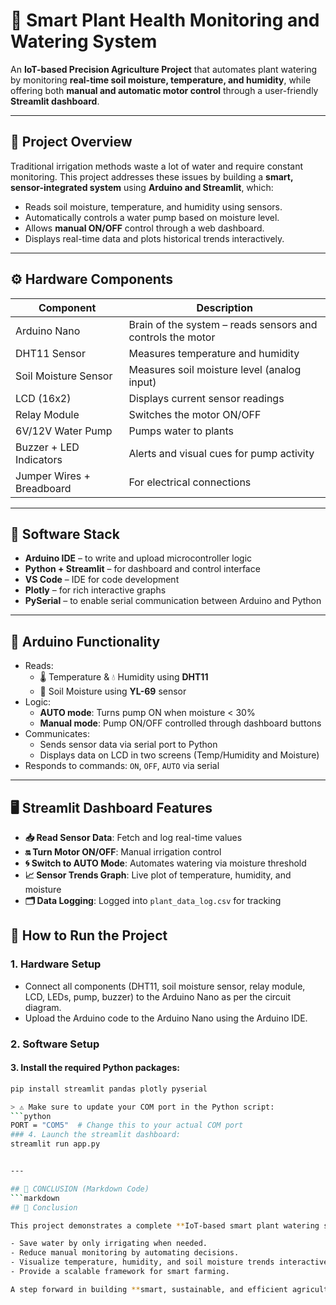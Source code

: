 # 🌿 Smart Plant Health Monitoring and Watering System

An **IoT-based Precision Agriculture Project** that automates plant watering by monitoring **real-time soil moisture, temperature, and humidity**, while offering both **manual and automatic motor control** through a user-friendly **Streamlit dashboard**.

---

## 📌 Project Overview

Traditional irrigation methods waste a lot of water and require constant monitoring. This project addresses these issues by building a **smart, sensor-integrated system** using **Arduino and Streamlit**, which:

- Reads soil moisture, temperature, and humidity using sensors.
- Automatically controls a water pump based on moisture level.
- Allows **manual ON/OFF** control through a web dashboard.
- Displays real-time data and plots historical trends interactively.

---

## ⚙️ Hardware Components

| Component               | Description                                                  |
|------------------------|--------------------------------------------------------------|
| Arduino Nano           | Brain of the system – reads sensors and controls the motor   |
| DHT11 Sensor           | Measures temperature and humidity                            |
| Soil Moisture Sensor   | Measures soil moisture level (analog input)                  |
| LCD (16x2)             | Displays current sensor readings                             |
| Relay Module           | Switches the motor ON/OFF                                    |
| 6V/12V Water Pump      | Pumps water to plants                                        |
| Buzzer + LED Indicators| Alerts and visual cues for pump activity                     |
| Jumper Wires + Breadboard | For electrical connections                              |

---

## 🧠 Software Stack

- **Arduino IDE** – to write and upload microcontroller logic
- **Python + Streamlit** – for dashboard and control interface
- **VS Code** – IDE for code development
- **Plotly** – for rich interactive graphs
- **PySerial** – to enable serial communication between Arduino and Python

---

## 🔌 Arduino Functionality

- Reads:
  - 🌡️ Temperature & 💧 Humidity using **DHT11**
  - 🌱 Soil Moisture using **YL-69** sensor
- Logic:
  - **AUTO mode**: Turns pump ON when moisture < 30%
  - **Manual mode**: Pump ON/OFF controlled through dashboard buttons
- Communicates:
  - Sends sensor data via serial port to Python
  - Displays data on LCD in two screens (Temp/Humidity and Moisture)
- Responds to commands: `ON`, `OFF`, `AUTO` via serial

---

## 🖥️ Streamlit Dashboard Features

- **📥 Read Sensor Data**: Fetch and log real-time values
- **🔛 Turn Motor ON/OFF**: Manual irrigation control
- **🌀 Switch to AUTO Mode**: Automates watering via moisture threshold
- **📈 Sensor Trends Graph**: Live plot of temperature, humidity, and moisture
- **🗂️ Data Logging**: Logged into `plant_data_log.csv` for tracking


## 🚀 How to Run the Project

### 1. Hardware Setup
- Connect all components (DHT11, soil moisture sensor, relay module, LCD, LEDs, pump, buzzer) to the Arduino Nano as per the circuit diagram.
- Upload the Arduino code to the Arduino Nano using the Arduino IDE.

### 2. Software Setup

#### 3. Install the required Python packages:
```bash
pip install streamlit pandas plotly pyserial

> ⚠️ Make sure to update your COM port in the Python script:
```python
PORT = "COM5"  # Change this to your actual COM port
### 4. Launch the streamlit dashboard:
streamlit run app.py


---

## 📍 CONCLUSION (Markdown Code)
```markdown
## 📍 Conclusion

This project demonstrates a complete **IoT-based smart plant watering system** that integrates sensor monitoring, automated irrigation control, and real-time data visualization. It helps:

- Save water by only irrigating when needed.
- Reduce manual monitoring by automating decisions.
- Visualize temperature, humidity, and soil moisture trends interactively.
- Provide a scalable framework for smart farming.

A step forward in building **smart, sustainable, and efficient agriculture** solutions with minimal resources and open-source tools. 🌾💧🌍



